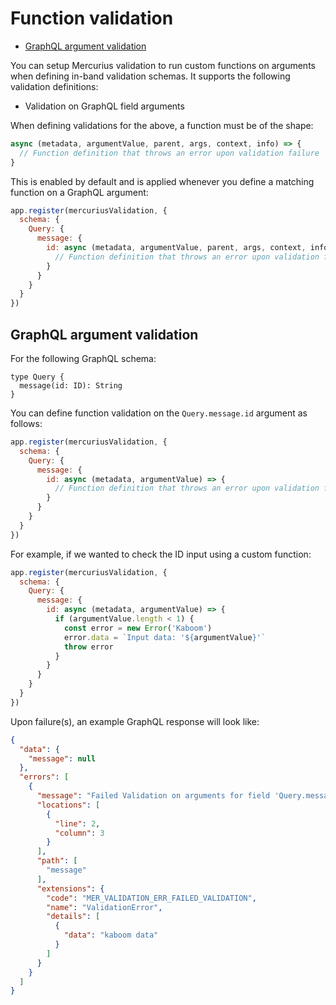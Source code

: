# Function validation

- [GraphQL argument validation](#graphql-argument-validation)

You can setup Mercurius validation to run custom functions on arguments when defining in-band validation schemas. It supports the following validation definitions:

- Validation on GraphQL field arguments

When defining validations for the above, a function must be of the shape:

```js
async (metadata, argumentValue, parent, args, context, info) => {
  // Function definition that throws an error upon validation failure
}
```

This is enabled by default and is applied whenever you define a matching function on a GraphQL argument:

```js
app.register(mercuriusValidation, {
  schema: {
    Query: {
      message: {
        id: async (metadata, argumentValue, parent, args, context, info) => {
          // Function definition that throws an error upon validation failure
        }
      }
    }
  }
})
```

## GraphQL argument validation

For the following GraphQL schema:

```gql
type Query {
  message(id: ID): String
}
```

You can define function validation on the `Query.message.id` argument as follows:

```js
app.register(mercuriusValidation, {
  schema: {
    Query: {
      message: {
        id: async (metadata, argumentValue) => {
          // Function definition that throws an error upon validation failure
        }
      }
    }
  }
})
```

For example, if we wanted to check the ID input using a custom function:

```js
app.register(mercuriusValidation, {
  schema: {
    Query: {
      message: {
        id: async (metadata, argumentValue) => {
          if (argumentValue.length < 1) {
            const error = new Error('Kaboom')
            error.data = `Input data: '${argumentValue}'`
            throw error
          }
        }
      }
    }
  }
})
```

Upon failure(s), an example GraphQL response will look like:

```json
{
  "data": {
    "message": null
  },
  "errors": [
    {
      "message": "Failed Validation on arguments for field 'Query.message'",
      "locations": [
        {
          "line": 2,
          "column": 3
        }
      ],
      "path": [
        "message"
      ],
      "extensions": {
        "code": "MER_VALIDATION_ERR_FAILED_VALIDATION",
        "name": "ValidationError",
        "details": [
          {
            "data": "kaboom data"
          }
        ]
      }
    }
  ]
}
```
